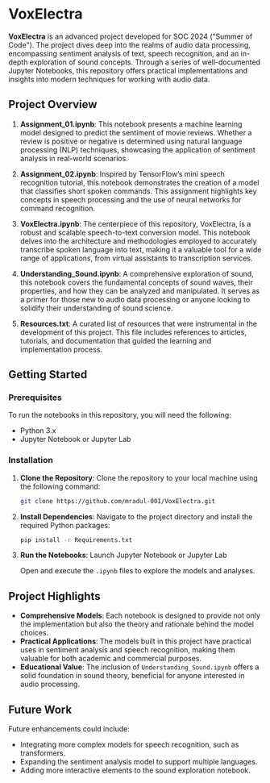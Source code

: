 # VoxElectra

**VoxElectra** is an advanced project developed for SOC 2024 ("Summer of Code"). The project dives deep into the realms of audio data processing, encompassing sentiment analysis of text, speech recognition, and an in-depth exploration of sound concepts. Through a series of well-documented Jupyter Notebooks, this repository offers practical implementations and insights into modern techniques for working with audio data.

## Project Overview

1. **Assignment_01.ipynb**: This notebook presents a machine learning model designed to predict the sentiment of movie reviews. Whether a review is positive or negative is determined using natural language processing (NLP) techniques, showcasing the application of sentiment analysis in real-world scenarios.

2. **Assignment_02.ipynb**: Inspired by TensorFlow’s mini speech recognition tutorial, this notebook demonstrates the creation of a model that classifies short spoken commands. This assignment highlights key concepts in speech processing and the use of neural networks for command recognition.

3. **VoxElectra.ipynb**: The centerpiece of this repository, VoxElectra, is a robust and scalable speech-to-text conversion model. This notebook delves into the architecture and methodologies employed to accurately transcribe spoken language into text, making it a valuable tool for a wide range of applications, from virtual assistants to transcription services.

4. **Understanding_Sound.ipynb**: A comprehensive exploration of sound, this notebook covers the fundamental concepts of sound waves, their properties, and how they can be analyzed and manipulated. It serves as a primer for those new to audio data processing or anyone looking to solidify their understanding of sound science.

5. **Resources.txt**: A curated list of resources that were instrumental in the development of this project. This file includes references to articles, tutorials, and documentation that guided the learning and implementation process.

## Getting Started

### Prerequisites

To run the notebooks in this repository, you will need the following:

- Python 3.x
- Jupyter Notebook or Jupyter Lab

### Installation

1. **Clone the Repository**:
   Clone the repository to your local machine using the following command:
   ```bash
   git clone https://github.com/mradul-001/VoxElectra.git
   ```

2. **Install Dependencies**:
   Navigate to the project directory and install the required Python packages:
   ```bash
   pip install -r Requirements.txt
   ```

3. **Run the Notebooks**:
   Launch Jupyter Notebook or Jupyter Lab
   
   Open and execute the `.ipynb` files to explore the models and analyses.

## Project Highlights

- **Comprehensive Models**: Each notebook is designed to provide not only the implementation but also the theory and rationale behind the model choices.
- **Practical Applications**: The models built in this project have practical uses in sentiment analysis and speech recognition, making them valuable for both academic and commercial purposes.
- **Educational Value**: The inclusion of `Understanding_Sound.ipynb` offers a solid foundation in sound theory, beneficial for anyone interested in audio processing.

## Future Work

Future enhancements could include:

- Integrating more complex models for speech recognition, such as transformers.
- Expanding the sentiment analysis model to support multiple languages.
- Adding more interactive elements to the sound exploration notebook.
